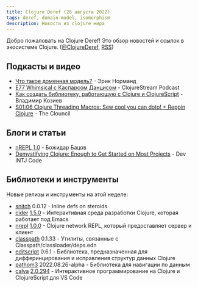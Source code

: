 ```yaml
---
title: Clojure Deref (26 августа 2022)
tags: deref, domain-model, isomorphism
description: Новости из clojure мира
---
```


Добро пожаловать на Clojure Deref! Это обзор новостей и ссылок в экосистеме Clojure. ([@ClojureDeref](https://twitter.com/ClojureDeref), [RSS](https://clojure.org/feed.xml))

## Подкасты и видео

- [Что такое доменная модель?](https://ericnormand.me/podcast/what-is-a-domain-model) - Эрик Норманд
- [E77 Whimsical с Каспарсом Данцисом](https://clojure.stream/podcast/) - ClojureStream Podcast
- [Как создать библиотеку, работающую с Clojure и ClojureScript](https://www.youtube.com/watch?v=KVWxr9dvGZ8) - Владимир Козиев
- [S01:06 Clojure Threading Macros: Sew cool you can doto! + Reppin Clojure](https://www.youtube.com/watch?v=mkLYfUIsp2g) - The Clouncil

## Блоги и статьи

- [nREPL 1.0](https://metaredux.com/posts/2022/08/25/nrepl-1-0.html) - Божидар Бацов
- [Demystifying Clojure: Enough to Get Started on Most Projects](https://levelup.gitconnected.com/demystifying-clojure-enough-to-get-started-on-most-projects-a45f63890622) - Dev INTJ Code

## Библиотеки и инструменты

Новые релизы и инструменты на этой неделе:

- [snitch](https://github.com/AbhinavOmprakash/snitch) 0.0.12 - Inline defs on steroids
- [cider](https://github.com/clojure-emacs/cider) [1.5.0](https://github.com/clojure-emacs/cider/releases/tag/v1.5.0) - Интерактивная среда разработки Clojure, которая работает под Emacs
- [nrepl](https://github.com/nrepl/nrepl) [1.0.0](https://github.com/nrepl/nrepl/releases/tag/1.0.0) - Clojure network REPL, который предоставляет сервер и клиент
- [classpath](https://github.com/lambdaisland/classpath) 0.1.33 - Утилиты, связанные с Classpath/classloader/deps.edn
- [editscript](https://github.com/juji-io/editscript) 0.6.1 - Библиотека, предназначенная для дифферинцирования и исправления структур данных Clojure
- [pathom3](https://github.com/wilkerlucio/pathom3) 2022.08.26-alpha - Библиотека для навигации по данным
- [calva](https://github.com/BetterThanTomorrow/calva) [2.0.294](https://github.com/BetterThanTomorrow/calva/releases/tag/v2.0.294) - Интерактивное программирование на Clojure и ClojureScript для VS Code